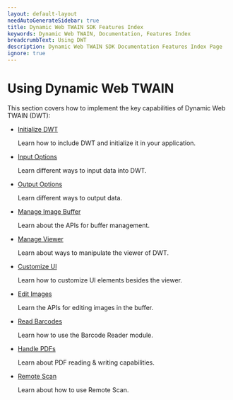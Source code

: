 ```yaml
---
layout: default-layout
needAutoGenerateSidebar: true
title: Dynamic Web TWAIN SDK Features Index
keywords: Dynamic Web TWAIN, Documentation, Features Index
breadcrumbText: Using DWT
description: Dynamic Web TWAIN SDK Documentation Features Index Page
ignore: true
---
```


# Using Dynamic Web TWAIN

This section covers how to implement the key capabilities of Dynamic Web TWAIN (DWT):

* [Initialize DWT](/_articles/general-usage/initialization.md)

  Learn how to include DWT and initialize it in your application.

* [Input Options](/_articles/general-usage/scanner-image-acquisition.md)

  Learn different ways to input data into DWT.

* [Output Options](/_articles/general-usage/image-export/index.md)

  Learn different ways to output data.

* [Manage Image Buffer](/_articles/extended-usage/buffer-caching.md)

  Learn about the APIs for buffer management.

* [Manage Viewer](/_articles/general-usage/viewer-configuration.md)

  Learn about ways to manipulate the viewer of DWT.

* [Customize UI](/_articles/extended-usage/ui-customization.md)

  Learn how to customize UI elements besides the viewer.

* [Edit Images](/_articles/general-usage/image-processing/index.md)

  Learn the APIs for editing images in the buffer.

* [Read Barcodes](/_articles/extended-usage/barcode-processing.md)

  Learn how to use the Barcode Reader module.

* [Handle PDFs](/_articles/extended-usage/pdf-processing.md)

  Learn about PDF reading & writing capabilities.

* [Remote Scan](https://www.dynamsoft.com/remote-scan/docs/introduction/)

  Learn about how to use Remote Scan.
